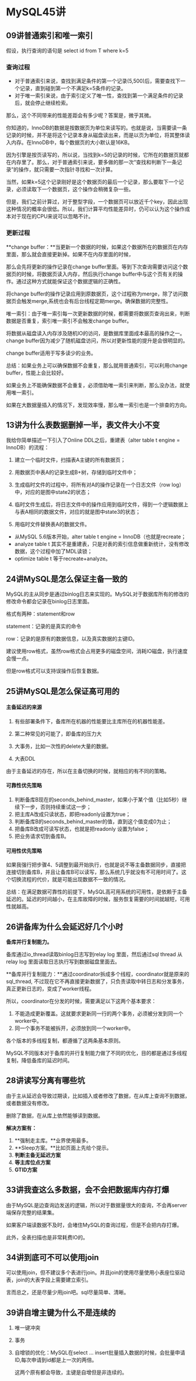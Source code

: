 # MySQL45讲

## 09讲普通索引和唯一索引



假设，执行查询的语句是 select id from T where k=5

### 查询过程

- 对于普通索引来说，查找到满足条件的第一个记录(5,500)后，需要查找下一个记录，直到碰到第一个不满足k=5条件的记录。
- 对于唯一索引来说，由于索引定义了唯一性，查找到第一个满足条件的记录后，就会停止继续检索。

 那么，这个不同带来的性能差距会有多少呢？答案是，微乎其微。

你知道的，InnoDB的数据是按数据页为单位来读写的。也就是说，当需要读一条记录的时候，并不是将这个记录本身从磁盘读出来，而是以页为单位，将其整体读入内存。在InnoDB中，每个数据页的大小默认是16KB。

因为引擎是按页读写的，所以说，当找到k=5的记录的时候，它所在的数据页就都在内存里了。那么，对于普通索引来说，要多做的那一次“查找和判断下一条记录”的操作，就只需要一次指针寻找和一次计算。

当然，如果k=5这个记录刚好是这个数据页的最后一个记录，那么要取下一个记录，必须读取下一个数据页，这个操作会稍微复杂一些。

但是，我们之前计算过，对于整型字段，一个数据页可以放近千个key，因此出现这种情况的概率会很低。所以，我们计算平均性能差异时，仍可以认为这个操作成本对于现在的CPU来说可以忽略不计。

### 更新过程

**change buffer：**当更新一个数据的时候，如果这个数据所在的数据页在内存里面，那么就会直接更新掉。如果不在内存里面的时候，

那么会先将更新的操作记录在change buffer里面。等到下次查询需要访问这个数据页的时候，将数据页读入内存，然后执行change buffer中与这个页有关的操作。通过这种方式就能保证这个数据逻辑的正确性。

将change buffer的操作记录应用到原数据页，这个过程称为merge，除了访问数据页会触发merge,系统也会有后台线程定期merge。确保数据的完整性。



唯一索引：由于唯一索引每一次更新数据的时候，都需要将数据页查询出来，判断数据是否重复，索引唯一索引不会触发change buffer。

将数据从磁盘读入内存涉及随机IO的访问，是数据库里面成本最高的操作之一。change buffer因为减少了随机磁盘访问，所以对更新性能的提升是会很明显的。

change buffer适用于写多读少的业务。



总结：如果业务上可以确保数据不会重复，那么就用普通索引，可以利用change buffer，性能上会比较好。

如果业务上不能确保数据不会重复，必须借助唯一索引来判断，那么没办法，就使用唯一索引。

如果在大数据量插入的情况下，发现效率慢，那么唯一索引也是一个排查的方向。





## 13讲为什么表数据删掉一半，表文件大小不变

我给你简单描述一下引入了Online DDL之后，重建表（alter table t engine = InnoDB）的流程：

1. 建立一个临时文件，扫描表A主键的所有数据页；

2. 用数据页中表A的记录生成B+树，存储到临时文件中；

3. 生成临时文件的过程中，将所有对A的操作记录在一个日志文件（row log）中，对应的是图中state2的状态；

4. 临时文件生成后，将日志文件中的操作应用到临时文件，得到一个逻辑数据上与表A相同的数据文件，对应的就是图中state3的状态；

5. 用临时文件替换表A的数据文件。

   

- 从MySQL 5.6版本开始，alter table t engine = InnoDB（也就是recreate；
- analyze table t 其实不是重建表，只是对表的索引信息做重新统计，没有修改数据，这个过程中加了MDL读锁；
- optimize table t 等于recreate+analyze。





## 24讲MySQL是怎么保证主备一致的

MySQL的主从同步是通过binlog日志来实现的。MySQL对于数据库所有的修改的修改命令都会记录在binlog日志里面。

格式有两种：statement和row

statement：记录的是真实的命令

row：记录的是原有的数据信息，以及真实数据的主键ID。

建议使用row格式，虽然row格式会占用更多的磁盘空间，消耗IO磁盘，执行速度会慢一点。

但是row格式可以支持误操作后恢复数据。



## 25讲MySQL是怎么保证高可用的



#### 主备延迟的来源

1. 有些部署条件下，备库所在机器的性能要比主库所在的机器性能差。 

2. 第二种常见的可能了，即备库的压力大

3. 大事务，比如一次性的delete大量的数据。

4. 大表DDL

   

由于主备延迟的存在，所以在主备切换的时候，就相应的有不同的策略。

#### 可靠性优先策略

1. 判断备库B现在的seconds_behind_master，如果小于某个值（比如5秒）继续下一步，否则持续重试这一步；
2. 把主库A改成只读状态，即把readonly设置为true；
3. 判断备库B的seconds_behind_master的值，直到这个值变成0为止；
4. 把备库B改成可读写状态，也就是把readonly 设置为false；
5. 把业务请求切到备库B。

#### 可用性优先策略

如果我强行把步骤4、5调整到最开始执行，也就是说不等主备数据同步，直接把连接切到备库B，并且让备库B可以读写，那么系统几乎就没有不可用时间了。这个切换流程的代价，就是可能出现数据不一致的情况。

总结：在满足数据可靠性的前提下，MySQL高可用系统的可用性，是依赖于主备延迟的。延迟的时间越小，在主库故障的时候，服务恢复需要的时间就越短，可用性就越高。



## 26讲备库为什么会延迟好几个小时

**备库并行复制能力。**



备库通过io_thread读取binlog日志写到relay log 里面，然后通过sql thread 从relay log 里面读取日志执行写到数据磁盘里面去。



**备库并行复制能力：**通过coordinator拆成多个线程，coordinator就是原来的sql_thread, 不过现在它不再直接更新数据了，只负责读取中转日志和分发事务，真正更新日志的，变成了worker线程。

所以，coordinator在分发的时候，需要满足以下这两个基本要求：

1. 不能造成更新覆盖。这就要求更新同一行的两个事务，必须被分发到同一个worker中。
2. 同一个事务不能被拆开，必须放到同一个worker中。

各个版本的多线程复制，都遵循了这两条基本原则。 

MySQL不同版本对于备库的并行复制能力做了不同的优化，目的都是通过多线程复制，降低备库的延迟时间。



## 28讲读写分离有哪些坑

由于主从延迟会导致过期读，比如插入或者修改了数据，在从库上查询不到数据，或者数据没有修改。

删除了数据，在从库上依然能够读到数据。

**解决方案有：**

1. **强制走主库。**业界使用最多。
2. **Sleep方案。**比如页面上先给个提示。
3. **判断主备无延迟方案**
4. **等主库位点方案**
5. **GTID方案**



## 33讲我查这么多数据，会不会把数据库内存打爆

由于MySQL是边查询边发送的逻辑，所以对于数据量很大的查询，不会再server端保存完整的结果集。

如果客户端读数据不及时，会堵住MySQL的查询过程，但是不会把内存打爆。

此外，全表扫描也是非常耗费IO的。



## 34讲到底可不可以使用join



可以使用join，但不建议多个表进行join。并且join的使用尽量使用小表座位驱动表，join的大表字段上需要建立索引。

言而总之，还是尽量少用join吧。sql尽量简单、清晰。



## 39讲自增主键为什么不是连续的

1. 唯一键冲突

2. 事务

3. 自增锁的优化：MySQL在select … insert批量插入数据的时候，会批量申请ID,每次申请到id都是上一次的两倍。

   这两个原有都会导致，主键是自增但是非连续的。



